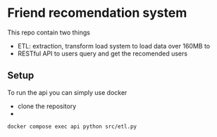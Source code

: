 # Friend recomendation system

This repo contain two things

- ETL: extraction, transform load system to load data over 160MB to
- RESTful API to users query and get the recomended users

## Setup

To run the api you can simply use docker

- clone the repository
-

```
docker compose exec api python src/etl.py
```
